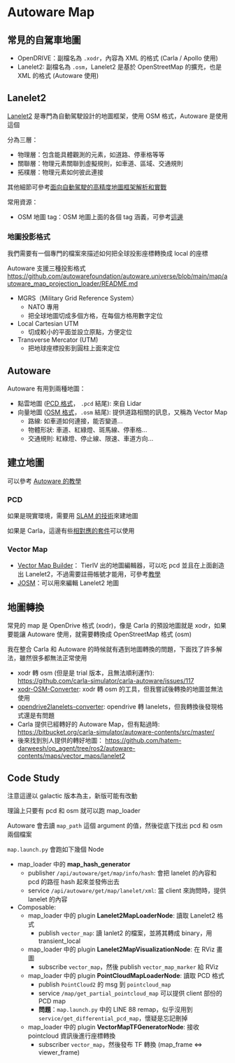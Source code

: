 # Autoware Map

## 常見的自駕車地圖

* OpenDRIVE：副檔名為 `.xodr`，內容為 XML 的格式 (Carla / Apollo 使用)
* Lanelet2: 副檔名為 `.osm`，Lanelet2 是基於 OpenStreetMap 的擴充，也是 XML 的格式 (Autoware 使用)

## Lanelet2

[Lanelet2](https://github.com/fzi-forschungszentrum-informatik/Lanelet2) 是專門為自動駕駛設計的地圖框架，使用 OSM 格式，Autoware 是使用這個

分為三層：

* 物理層：包含能具體觀測的元素，如道路、停車格等等
* 關聯層：物理元素關聯到虛擬規則，如車道、區域、交通規則
* 拓樸層：物理元素如何彼此連接

其他細節可參考[面向自動駕駛的高精度地圖框架解析和實戰](https://ppfocus.com/0/di1e5d759.html)

常用資源：

* OSM 地圖 tag：OSM 地圖上面的各個 tag 涵義，可參考[這邊](https://github.com/fzi-forschungszentrum-informatik/Lanelet2/blob/master/lanelet2_core/doc/LinestringTagging.md)

### 地圖投影格式

我們需要有一個專門的檔案來描述如何把全球投影座標轉換成 local 的座標

Autoware 支援三種投影格式
https://github.com/autowarefoundation/autoware.universe/blob/main/map/autoware_map_projection_loader/README.md

* MGRS（Military Grid Reference System）
    * NATO 專用
    * 把全球地圖切成多個方格，在每個方格用數字定位
* Local Cartesian UTM
    * 切成較小的平面並設立原點，方便定位
* Transverse Mercator (UTM)
    * 把地球座標投影到圓柱上面來定位

## Autoware

Autoware 有用到兩種地圖：

* 點雲地圖 ([PCD 格式](https://docs.web.auto/en/user-manuals/vector-map-builder/introduction#pcd)， `.pcd` 結尾): 來自 Lidar
* 向量地圖 ([OSM 格式](https://docs.web.auto/en/user-manuals/vector-map-builder/introduction#what-is-lanelet2)，`.osm` 結尾): 提供道路相關的訊息，又稱為 Vector Map
    * 路線: 如車道如何連接，能否變道...
    * 物體形狀: 車道、紅綠燈、斑馬線、停車格...
    * 交通規則: 紅綠燈、停止線、限速、車道方向...

## 建立地圖

可以參考 [Autoware 的教學](https://autowarefoundation.github.io/autoware-documentation/main/how-to-guides/integrating-autoware/creating-maps/)

### PCD

如果是現實環境，需要用 [SLAM 的技術](https://autowarefoundation.github.io/autoware-documentation/main/how-to-guides/integrating-autoware/creating-maps/open-source-slam/)來建地圖

如果是 Carla，這邊有些[相對應的套件](https://carla.readthedocs.io/projects/ros-bridge/en/latest/pcl_recorder/)可以使用

### Vector Map

* [Vector Map Builder](https://tools.tier4.jp/vector_map_builder_ll2/)： TierIV 出的地圖編輯器，可以吃 pcd 並且在上面創造出 Lanelet2，不過需要註冊帳號才能用，可參考[教學](https://docs.web.auto/en/user-manuals/vector-map-builder/introduction)
* [JOSM](https://github.com/fzi-forschungszentrum-informatik/Lanelet2/blob/master/lanelet2_maps/README.md)：可以用來編輯 Lanelet2 地圖

## 地圖轉換

常見的 map 是 OpenDrive 格式 (xodr)，像是 Carla 的預設地圖就是 xodr，如果要能讓 Autoware 使用，就需要轉換成 OpenStreetMap 格式 (osm)

我在整合 Carla 和 Autoware 的時候就有遇到地圖轉換的問題，下面找了許多解法，雖然很多都無法正常使用

* xodr 轉 osm (但是是 trial 版本，且無法順利運作): https://github.com/carla-simulator/carla-autoware/issues/117
* [xodr-OSM-Converter](https://github.com/tiev-tongji/xodr-OSM-Converter): xodr 轉 osm 的工具，但我嘗試後轉換的地圖並無法使用
* [opendrive2lanelets-converter](https://github.com/wenlong-dev/opendrive2lanelets-converter): opendrive 轉 lanelets，但我轉換後發現格式還是有問題
* Carla 提供已經轉好的 Autoware Map，但有點過時: https://bitbucket.org/carla-simulator/autoware-contents/src/master/
* 後來找到別人提供的轉好地圖： https://github.com/hatem-darweesh/op_agent/tree/ros2/autoware-contents/maps/vector_maps/lanelet2

## Code Study

注意這邊以 galactic 版本為主，新版可能有改動

理論上只要有 pcd 和 osm 就可以跑 map_loader

Autoware 會去讀 `map_path` 這個 argument 的值，然後從底下找出 pcd 和 osm 兩個檔案

`map.launch.py` 會跑如下幾個 Node

* map_loader 中的 **map_hash_generator**
    * publisher `/api/autoware/get/map/info/hash`: 會把 lanelet 的內容和 pcd 的路徑 hash 起來並發佈出去
    * service `/api/autoware/get/map/lanelet/xml`: 當 client 來詢問時，提供 lanelet 的內容
* Composable:
    * map_loader 中的 plugin **Lanelet2MapLoaderNode**: 讀取 Lanelet2 格式
        * publish `vector_map`: 讀 lanlet2 的檔案，並將其轉成 binary，用 transient_local
    * map_loader 中的 plugin **Lanelet2MapVisualizationNode**: 在 RViz 畫圖
        * subscribe `vector_map`，然後 publish `vector_map_marker` 給 RViz
    * map_loader 中的 plugin **PointCloudMapLoaderNode**: 讀取 PCD 格式
        * publish `PointCloud2` 的 msg 到 `pointcloud_map`
        * service `/map/get_partial_pointcloud_map` 可以提供 client 部份的 PCD  map
        * **問題**：`map.launch.py` 中的 LINE 88 remap，似乎沒用到 `service/get_differential_pcd_map`，懷疑是忘記刪掉
    * map_loader 中的 plugin **VectorMapTFGeneratorNode**: 接收 pointcloud 資訊後進行座標轉換
        * subscriber `vector_map`，然後發布 TF 轉換 (map_frame <=> viewer_frame)
